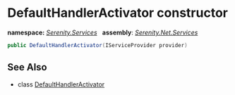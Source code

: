 # DefaultHandlerActivator constructor
**namespace:** *[Serenity.Services](../../README.md#serenity.services-namespace)*   **assembly**: *[Serenity.Net.Services](../../README.md)*

```csharp
public DefaultHandlerActivator(IServiceProvider provider)
```

## See Also

* class [DefaultHandlerActivator](../DefaultHandlerActivator.md)